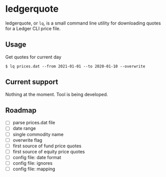 # ledgerquote
ledgerquote, or `lq`, is a small command line utility for downloading quotes for a Ledger CLI price file.

## Usage

Get quotes for current day
```
$ lq prices.dat --from 2021-01-01 --to 2020-01-10 --overwrite 
```

## Current support
Nothing at the moment. Tool is being developed.

## Roadmap
- [ ] parse prices.dat file
- [ ] date range
- [ ] single commodity name
- [ ] overwrite flag
- [ ] first source of fund price quotes
- [ ] first source of equity price quotes
- [ ] config file: date format
- [ ] config file: ignores
- [ ] config file: mapping
